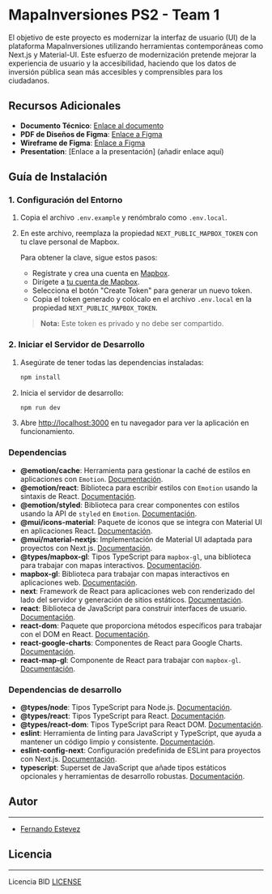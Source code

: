 # MapaInversiones PS2 - Team 1

El objetivo de este proyecto es modernizar la interfaz de usuario (UI) de la plataforma MapaInversiones utilizando herramientas contemporáneas como Next.js y Material-UI. Este esfuerzo de modernización pretende mejorar la experiencia de usuario y la accesibilidad, haciendo que los datos de inversión pública sean más accesibles y comprensibles para los ciudadanos.

## Recursos Adicionales

- **Documento Técnico**: [Enlace al documento](https://docs.google.com/document/d/19HM9LdMG8TLljMBBd0ocMZH7H_u2IEIdMX0_xPYwoJo/edit?usp=sharing)
- **PDF de Diseños de Figma**: [Enlace a Figma](https://drive.google.com/file/d/13duixelXYRHblADUhW1X07fstYkEeKsR/view?usp=sharing)
- **Wireframe de Figma**: [Enlace a Figma](https://www.figma.com/design/OrjVKkSBhYvFzb1OUD3Prt/Wireframes?node-id=0-1&t=GtrrzapkgYaIsxUR-1)
- **Presentation**: [Enlace a la presentación] (añadir enlace aquí)

## Guía de Instalación

### 1. Configuración del Entorno

1. Copia el archivo `.env.example` y renómbralo como `.env.local`.
2. En este archivo, reemplaza la propiedad `NEXT_PUBLIC_MAPBOX_TOKEN` con tu clave personal de Mapbox.

   Para obtener la clave, sigue estos pasos:

   - Regístrate y crea una cuenta en [Mapbox](https://www.mapbox.com/).
   - Dirígete a [tu cuenta de Mapbox](https://account.mapbox.com/).
   - Selecciona el botón "Create Token" para generar un nuevo token.
   - Copia el token generado y colócalo en el archivo `.env.local` en la propiedad `NEXT_PUBLIC_MAPBOX_TOKEN`.

   > **Nota:** Este token es privado y no debe ser compartido.

### 2. Iniciar el Servidor de Desarrollo

1. Asegúrate de tener todas las dependencias instaladas:

   ```bash
   npm install

2. Inicia el servidor de desarrollo:

    ```bash
    npm run dev

3. Abre [http://localhost:3000](http://localhost:3000) en tu navegador para ver la aplicación en funcionamiento.

### Dependencias

- **@emotion/cache**: Herramienta para gestionar la caché de estilos en aplicaciones con `Emotion`. [Documentación](https://emotion.sh/docs/@emotion/cache).
- **@emotion/react**: Biblioteca para escribir estilos con `Emotion` usando la sintaxis de React. [Documentación](https://emotion.sh/docs/@emotion/react).
- **@emotion/styled**: Biblioteca para crear componentes con estilos usando la API de `styled` en `Emotion`. [Documentación](https://emotion.sh/docs/@emotion/styled).
- **@mui/icons-material**: Paquete de iconos que se integra con Material UI en aplicaciones React. [Documentación](https://mui.com/components/icons/).
- **@mui/material-nextjs**: Implementación de Material UI adaptada para proyectos con Next.js. [Documentación](https://mui.com/).
- **@types/mapbox-gl**: Tipos TypeScript para `mapbox-gl`, una biblioteca para trabajar con mapas interactivos. [Documentación](https://www.npmjs.com/package/@types/mapbox-gl).
- **mapbox-gl**: Biblioteca para trabajar con mapas interactivos en aplicaciones web. [Documentación](https://docs.mapbox.com/mapbox-gl-js/guides/).
- **next**: Framework de React para aplicaciones web con renderizado del lado del servidor y generación de sitios estáticos. [Documentación](https://nextjs.org/docs).
- **react**: Biblioteca de JavaScript para construir interfaces de usuario. [Documentación](https://react.dev/).
- **react-dom**: Paquete que proporciona métodos específicos para trabajar con el DOM en React. [Documentación](https://react.dev/reference/react-dom).
- **react-google-charts**: Componentes de React para Google Charts. [Documentación](https://react-google-charts.com/).
- **react-map-gl**: Componente de React para trabajar con `mapbox-gl`. [Documentación](https://visgl.github.io/react-map-gl/).

### Dependencias de desarrollo

- **@types/node**: Tipos TypeScript para Node.js. [Documentación](https://www.npmjs.com/package/@types/node).
- **@types/react**: Tipos TypeScript para React. [Documentación](https://www.npmjs.com/package/@types/react).
- **@types/react-dom**: Tipos TypeScript para React DOM. [Documentación](https://www.npmjs.com/package/@types/react-dom).
- **eslint**: Herramienta de linting para JavaScript y TypeScript, que ayuda a mantener un código limpio y consistente. [Documentación](https://eslint.org/docs/latest/).
- **eslint-config-next**: Configuración predefinida de ESLint para proyectos con Next.js. [Documentación](https://nextjs.org/docs/basic-features/eslint).
- **typescript**: Superset de JavaScript que añade tipos estáticos opcionales y herramientas de desarrollo robustas. [Documentación](https://www.typescriptlang.org/docs/).

## Autor

---

- [Fernando Estevez](https://www.linkedin.com/in/fernando-estevez-799b79233/ "Fernando Estevez")

## Licencia

---
Licencia BID [LICENSE](/License.md)
